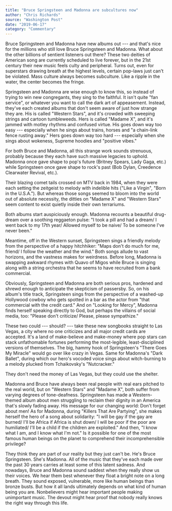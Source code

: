 ```yaml
---
title: "Bruce Springsteen and Madonna are subcultures now"
author: "Chris Richards"
source: "Washington Post"
date: "2019-06-17"
category: "Commentary"
---
```


Bruce Springsteen and Madonna have new albums out --- and that's nice for the millions who still love Bruce Springsteen and Madonna. What about the other billions of sentient listeners out there? These two deities of American song are currently scheduled to live forever, but in the 21st century their new music feels culty and peripheral. Turns out, even for superstars drawing breath at the highest levels, certain pop-laws just can't be violated. Mass culture always becomes subculture. Like a ripple in the water, the center becomes the fringe.

Springsteen and Madonna are wise enough to know this, so instead of trying to win new congregants, they sing to the faithful. It isn't quite "fan service", or whatever you want to call the dark art of appeasement. Instead, they've each created albums that don't seem aware of just how strange they are. His is called "Western Stars", and it's crowded with sweeping strings and cartoon tumbleweeds. Hers is called "Madame X", and it's jammed with motley rhythms and confused virtue. His goes down way too easy --- especially when he sings about trains, horses and "a chain-link fence rusting away." Hers goes down way too hard --- especially when she sings about wokeness, Supreme hoodies and "positive vibes."

For both Bruce and Madonna, all this strange work sounds strenuous, probably because they each have such massive legacies to uphold. Madonna once gave shape to pop's future (Britney Spears, Lady Gaga, etc.) while Springsteen once gave shape to rock's past (Bob Dylan, Creedence Clearwater Revival, etc.).

Their blazing comet tails crossed on MTV back in 1984, when they were each setting the zeitgeist to melody with indelible hits ("Like a Virgin", "Born in the U.S.A."). But whereas those songs seemed to bloom into the world out of absolute necessity, the ditties on "Madame X" and "Western Stars" seem content to exist quietly inside their own terrariums.

Both albums start auspiciously enough. Madonna recounts a beautiful drug-dream over a soothing reggaeton pulse: "I took a pill and had a dream/ I went back to my 17th year/ Allowed myself to be naive/ To be someone I've never been."

Meantime, off in the Western sunset, Springsteen sings a friendly melody from the perspective of a happy hitchhiker: "Maps don't do much for me, friend/ I follow the weather and the wind." Both songs allude to vast horizons, and the vastness makes for weirdness. Before long, Madonna is swapping awkward rhymes with Quavo of Migos while Bruce is singing along with a string orchestra that he seems to have recruited from a bank commercial.

Obviously, Springsteen and Madonna are both serious pros, hardened and shrewd enough to anticipate the skepticism of passersby. So, on his album's title track, Springsteen sings from the perspective of a washed-up Hollywood cowboy who gets spotted in a bar as the actor from "that commercial with the credit card." And on "Looking for Mercy", Madonna finds herself speaking directly to God, but perhaps the villains of social media, too: "Please don't criticize/ Please, please sympathize."

These two could --- should? --- take these new songbooks straight to Las Vegas, a city where no one criticizes and all major credit cards are accepted. It's a land of make-believe and make-money where pop stars can stack unfathomable fortunes performing the most-legible, least-disciplined versions of themselves. The big, hammy hook of Springsteen's "There Goes My Miracle" would go over like crazy in Vegas. Same for Madonna's "Dark Ballet", during which our hero's vocoded voice sings about witch-burning to a melody plucked from Tchaikovsky's "Nutcracker."

They don't need the money of Las Vegas, but they could use the shelter.

Madonna and Bruce have always been real people with real ears pitched to the real world, but on "Western Stars" and "Madame X", both suffer from varying degrees of tone-deafness. Springsteen has made a Western-themed album about men struggling to reclaim their dignity in an America that's slowly fading away. His message for our changing world: Don't forget about men! As for Madonna, during "Killers That Are Partying", she makes herself the hero of a song about solidarity: "I will be gay if the gay are burned/ I'll be Africa if Africa is shut down/ I will be poor if the poor are humiliated/ I'll be a child if the children are exploited." And then, "I know what I am, and I know what I'm not." Is it possible for one of the most famous human beings on the planet to comprehend their incomprehensible privilege?

They think they are part of our reality but they just can't be. He's Bruce Springsteen. She's Madonna. All of the music that they've each made over the past 30 years carries at least some of this latent sadness. And nowadays, Bruce and Madonna sound saddest when they really show us their voices. We hear them best whenever they float a bright note on a long breath. They sound exposed, vulnerable, more like human beings than bronze busts. But how it all lands ultimately depends on what kind of human being you are. Nonbelievers might hear important people making unimportant music. The devout might hear proof that nobody really knows the right way through this life.